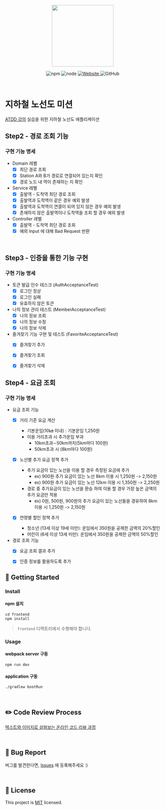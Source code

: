<p align="center">
    <img width="200px;" src="https://raw.githubusercontent.com/woowacourse/atdd-subway-admin-frontend/master/images/main_logo.png"/>
</p>
<p align="center">
  <img alt="npm" src="https://img.shields.io/badge/npm-%3E%3D%205.5.0-blue">
  <img alt="node" src="https://img.shields.io/badge/node-%3E%3D%209.3.0-blue">
  <a href="https://edu.nextstep.camp/c/R89PYi5H" alt="nextstep atdd">
    <img alt="Website" src="https://img.shields.io/website?url=https%3A%2F%2Fedu.nextstep.camp%2Fc%2FR89PYi5H">
  </a>
  <img alt="GitHub" src="https://img.shields.io/github/license/next-step/atdd-subway-service">
</p>

<br>

# 지하철 노선도 미션
[ATDD 강의](https://edu.nextstep.camp/c/R89PYi5H) 실습을 위한 지하철 노선도 애플리케이션

## Step2 - 경로 조회 기능
### 구현 기능 명세
- Domain 레벨
    - [x] 최단 경로 조회
    - [x] Station A와 B가 경로로 연결되어 있는지 확인
    - [x] 경로 노드 내 역이 존재하는 지 확인

- Service 레벨
    - [x] 출발역 - 도착역 최단 경로 조회
    - [x] 출발역과 도착역이 같은 경우 예외 발생
    - [x] 출발역과 도착역이 연결이 되어 있지 않은 경우 예외 발생
    - [x] 존재하지 않은 출발역이나 도착역을 조회 할 경우 예외 발생

- Controller 레벨
    - [x] 출발역 - 도착역 최단 경로 조회
    - [x] 예외 Input 에 대해 Bad Request 반환

<br>

## Step3 - 인증을 통한 기능 구현
### 구현 기능 명세
- 토큰 발급 인수 테스크 (AuthAcceptanceTest)
  - [x] 로그인 정상
  - [x] 로그인 실패
  - [x] 유효하지 않은 토큰
  
- 나의 정보 관리 테스트 (MemberAcceptanceTest)
  - [x] 나의 정보 조회
  - [x] 나의 정보 수정
  - [x] 나의 정보 삭제
  
- 즐겨찾기 기능 구현 및 테스트 (FavoriteAcceptanceTest)
  - [x] 즐겨찾기 추가
  - [x] 즐겨찾기 조회
  - [x] 즐겨찾기 삭제


## Step4 - 요금 조회
### 구현 기능 명세
- 요금 조회 기능
  - [x] 거리 기준 요금 계산
    - 기본운임(10㎞ 이내) : 기본운임 1,250원 
    - 이용 거리초과 시 추가운임 부과
       - 10km초과∼50km까지(5km마다 100원)
       - 50km초과 시 (8km마다 100원)
    
  - [x] 노선별 추가 요금 정책 추가
    - 추가 요금이 있는 노선을 이용 할 경우 측정된 요금에 추가
      - ex) 900원 추가 요금이 있는 노선 8km 이용 시 1,250원 -> 2,150원
      - ex) 900원 추가 요금이 있는 노선 12km 이용 시 1,350원 -> 2,250원
    - 경로 중 추가요금이 있는 노선을 환승 하여 이용 할 경우 가장 높은 금액의 추가 요금만 적용
      - ex) 0원, 500원, 900원의 추가 요금이 있는 노선들을 경유하여 8km 이용 시 1,250원 -> 2,150원
    
  - [x] 연령별 할인 정책 추가
    - 청소년 (13세 이상 19세 미만): 운임에서 350원을 공제한 금액의 20%할인
    - 어린이 (6세 이상 13세 미만): 운임에서 350원을 공제한 금액의 50%할인
  
- 경로 조회 기능
  - [x] 요금 조회 결과 추가
  - [x] 인증 정보를 활용하도록 추가
  

## 🚀 Getting Started

### Install
#### npm 설치
```
cd frontend
npm install
```
> `frontend` 디렉토리에서 수행해야 합니다.

### Usage
#### webpack server 구동
```
npm run dev
```
#### application 구동
```
./gradlew bootRun
```
<br>

## ✏️ Code Review Process
[텍스트와 이미지로 살펴보는 온라인 코드 리뷰 과정](https://github.com/next-step/nextstep-docs/tree/master/codereview)

<br>

## 🐞 Bug Report

버그를 발견한다면, [Issues](https://github.com/next-step/atdd-subway-service/issues) 에 등록해주세요 :)

<br>

## 📝 License

This project is [MIT](https://github.com/next-step/atdd-subway-service/blob/master/LICENSE.md) licensed.
